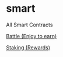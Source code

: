 # smart
All Smart Contracts

[Battle (Enjoy to earn)](https://github.com/scentfinance/smart/tree/main/battle)

[Staking (Rewards)](https://github.com/scentfinance/smart/tree/main/staking)